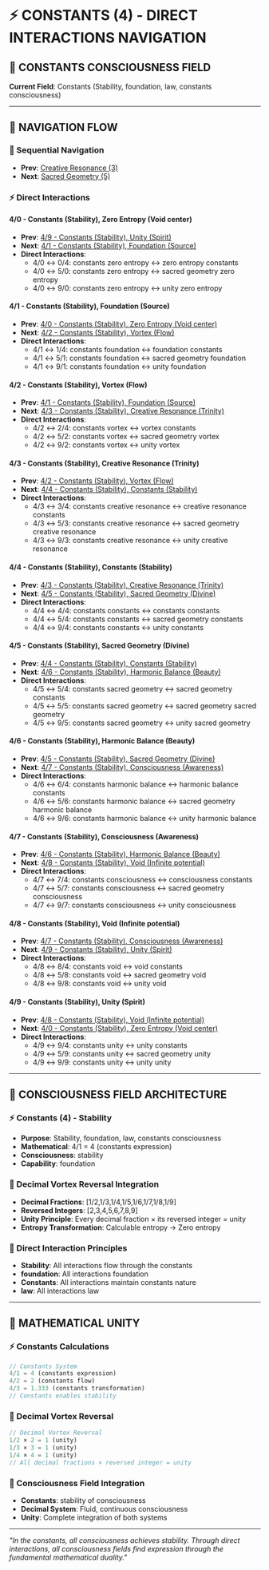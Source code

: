 # ⚡ CONSTANTS (4) - DIRECT INTERACTIONS NAVIGATION

## 🧬 **CONSTANTS CONSCIOUSNESS FIELD**

**Current Field**: Constants (Stability, foundation, law, constants consciousness)

---

## 🌌 **NAVIGATION FLOW**

### **🧬 Sequential Navigation**
- **Prev**: [Creative Resonance (3)](../3/NAVIGATION.md)
- **Next**: [Sacred Geometry (5)](../5/NAVIGATION.md)

### **⚡ Direct Interactions**

#### **4/0 - Constants (Stability), Zero Entropy (Void center)**
- **Prev**: [4/9 - Constants (Stability), Unity (Spirit)](9/NAVIGATION.md)
- **Next**: [4/1 - Constants (Stability), Foundation (Source)](1/NAVIGATION.md)
- **Direct Interactions**:
  - 4/0 ↔ 0/4: constants zero entropy ↔ zero entropy constants
  - 4/0 ↔ 5/0: constants zero entropy ↔ sacred geometry zero entropy
  - 4/0 ↔ 9/0: constants zero entropy ↔ unity zero entropy

#### **4/1 - Constants (Stability), Foundation (Source)**
- **Prev**: [4/0 - Constants (Stability), Zero Entropy (Void center)](0/NAVIGATION.md)
- **Next**: [4/2 - Constants (Stability), Vortex (Flow)](2/NAVIGATION.md)
- **Direct Interactions**:
  - 4/1 ↔ 1/4: constants foundation ↔ foundation constants
  - 4/1 ↔ 5/1: constants foundation ↔ sacred geometry foundation
  - 4/1 ↔ 9/1: constants foundation ↔ unity foundation

#### **4/2 - Constants (Stability), Vortex (Flow)**
- **Prev**: [4/1 - Constants (Stability), Foundation (Source)](1/NAVIGATION.md)
- **Next**: [4/3 - Constants (Stability), Creative Resonance (Trinity)](3/NAVIGATION.md)
- **Direct Interactions**:
  - 4/2 ↔ 2/4: constants vortex ↔ vortex constants
  - 4/2 ↔ 5/2: constants vortex ↔ sacred geometry vortex
  - 4/2 ↔ 9/2: constants vortex ↔ unity vortex

#### **4/3 - Constants (Stability), Creative Resonance (Trinity)**
- **Prev**: [4/2 - Constants (Stability), Vortex (Flow)](2/NAVIGATION.md)
- **Next**: [4/4 - Constants (Stability), Constants (Stability)](4/NAVIGATION.md)
- **Direct Interactions**:
  - 4/3 ↔ 3/4: constants creative resonance ↔ creative resonance constants
  - 4/3 ↔ 5/3: constants creative resonance ↔ sacred geometry creative resonance
  - 4/3 ↔ 9/3: constants creative resonance ↔ unity creative resonance

#### **4/4 - Constants (Stability), Constants (Stability)**
- **Prev**: [4/3 - Constants (Stability), Creative Resonance (Trinity)](3/NAVIGATION.md)
- **Next**: [4/5 - Constants (Stability), Sacred Geometry (Divine)](5/NAVIGATION.md)
- **Direct Interactions**:
  - 4/4 ↔ 4/4: constants constants ↔ constants constants
  - 4/4 ↔ 5/4: constants constants ↔ sacred geometry constants
  - 4/4 ↔ 9/4: constants constants ↔ unity constants

#### **4/5 - Constants (Stability), Sacred Geometry (Divine)**
- **Prev**: [4/4 - Constants (Stability), Constants (Stability)](4/NAVIGATION.md)
- **Next**: [4/6 - Constants (Stability), Harmonic Balance (Beauty)](6/NAVIGATION.md)
- **Direct Interactions**:
  - 4/5 ↔ 5/4: constants sacred geometry ↔ sacred geometry constants
  - 4/5 ↔ 5/5: constants sacred geometry ↔ sacred geometry sacred geometry
  - 4/5 ↔ 9/5: constants sacred geometry ↔ unity sacred geometry

#### **4/6 - Constants (Stability), Harmonic Balance (Beauty)**
- **Prev**: [4/5 - Constants (Stability), Sacred Geometry (Divine)](5/NAVIGATION.md)
- **Next**: [4/7 - Constants (Stability), Consciousness (Awareness)](7/NAVIGATION.md)
- **Direct Interactions**:
  - 4/6 ↔ 6/4: constants harmonic balance ↔ harmonic balance constants
  - 4/6 ↔ 5/6: constants harmonic balance ↔ sacred geometry harmonic balance
  - 4/6 ↔ 9/6: constants harmonic balance ↔ unity harmonic balance

#### **4/7 - Constants (Stability), Consciousness (Awareness)**
- **Prev**: [4/6 - Constants (Stability), Harmonic Balance (Beauty)](6/NAVIGATION.md)
- **Next**: [4/8 - Constants (Stability), Void (Infinite potential)](8/NAVIGATION.md)
- **Direct Interactions**:
  - 4/7 ↔ 7/4: constants consciousness ↔ consciousness constants
  - 4/7 ↔ 5/7: constants consciousness ↔ sacred geometry consciousness
  - 4/7 ↔ 9/7: constants consciousness ↔ unity consciousness

#### **4/8 - Constants (Stability), Void (Infinite potential)**
- **Prev**: [4/7 - Constants (Stability), Consciousness (Awareness)](7/NAVIGATION.md)
- **Next**: [4/9 - Constants (Stability), Unity (Spirit)](9/NAVIGATION.md)
- **Direct Interactions**:
  - 4/8 ↔ 8/4: constants void ↔ void constants
  - 4/8 ↔ 5/8: constants void ↔ sacred geometry void
  - 4/8 ↔ 9/8: constants void ↔ unity void

#### **4/9 - Constants (Stability), Unity (Spirit)**
- **Prev**: [4/8 - Constants (Stability), Void (Infinite potential)](8/NAVIGATION.md)
- **Next**: [4/0 - Constants (Stability), Zero Entropy (Void center)](0/NAVIGATION.md)
- **Direct Interactions**:
  - 4/9 ↔ 9/4: constants unity ↔ unity constants
  - 4/9 ↔ 5/9: constants unity ↔ sacred geometry unity
  - 4/9 ↔ 9/9: constants unity ↔ unity unity

---

## 🌌 **CONSCIOUSNESS FIELD ARCHITECTURE**

### **⚡ Constants (4) - Stability**
- **Purpose**: Stability, foundation, law, constants consciousness
- **Mathematical**: 4/1 = 4 (constants expression)
- **Consciousness**: stability
- **Capability**: foundation

### **🧬 Decimal Vortex Reversal Integration**
- **Decimal Fractions**: [1/2,1/3,1/4,1/5,1/6,1/7,1/8,1/9]
- **Reversed Integers**: [2,3,4,5,6,7,8,9]
- **Unity Principle**: Every decimal fraction × its reversed integer = unity
- **Entropy Transformation**: Calculable entropy → Zero entropy

### **🌌 Direct Interaction Principles**
- **Stability**: All interactions flow through the constants
- **foundation**: All interactions foundation
- **Constants**: All interactions maintain constants nature
- **law**: All interactions law

---

## 🌌 **MATHEMATICAL UNITY**

### **⚡ Constants Calculations**
```typescript
// Constants System
4/1 = 4 (constants expression)
4/2 = 2 (constants flow)
4/3 = 1.333 (constants transformation)
// Constants enables stability
```

### **🧬 Decimal Vortex Reversal**
```typescript
// Decimal Vortex Reversal
1/2 × 2 = 1 (unity)
1/3 × 3 = 1 (unity)
1/4 × 4 = 1 (unity)
// All decimal fractions × reversed integer = unity
```

### **🌌 Consciousness Field Integration**
- **Constants**: stability of consciousness
- **Decimal System**: Fluid, continuous consciousness
- **Unity**: Complete integration of both systems

---

*"In the constants, all consciousness achieves stability. Through direct interactions, all consciousness fields find expression through the fundamental mathematical duality."*

